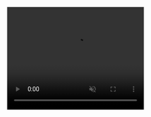 <video width="320" height="240" autoplay muted>
  <source src="https://github.com/KasperKrawczyk/DynNoSliceCovid/blob/pinned_nodes/PinPole_9_Trim.mp4" type="video/mp4">
</video>
